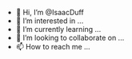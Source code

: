 - 👋 Hi, I’m @IsaacDuff
- 👀 I’m interested in ...
- 🌱 I’m currently learning ...
- 💞️ I’m looking to collaborate on ...
- 📫 How to reach me ...

<!---
IsaacDuff/IsaacDuff is a ✨ special ✨ repository because its `README.md` (this file) appears on your GitHub profile.
You can click the Preview link to take a look at your changes.
--->

